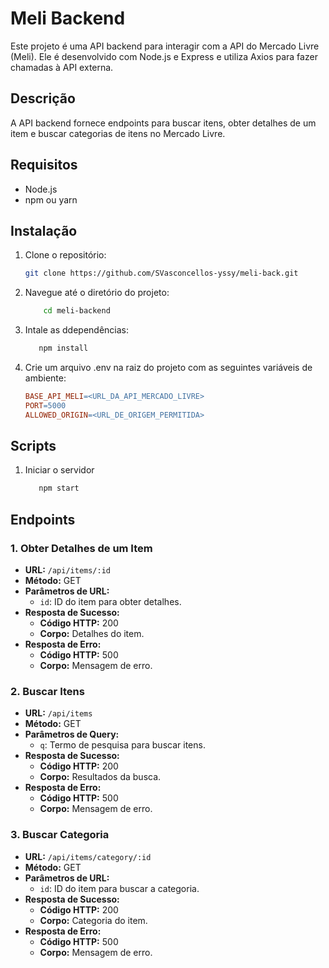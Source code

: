 # Meli Backend

Este projeto é uma API backend para interagir com a API do Mercado Livre (Meli). Ele é desenvolvido com Node.js e Express e utiliza Axios para fazer chamadas à API externa.

## Descrição

A API backend fornece endpoints para buscar itens, obter detalhes de um item e buscar categorias de itens no Mercado Livre. 

## Requisitos

- Node.js
- npm ou yarn

## Instalação

1. Clone o repositório:

   ```bash
   git clone https://github.com/SVasconcellos-yssy/meli-back.git
   ```

2. Navegue até o diretório do projeto:
    ```bash 
        cd meli-backend
    ```
3. Intale as ddependências:
     ```bash 
        npm install
    ```
4. Crie um arquivo .env na raiz do projeto com as seguintes variáveis de ambiente:
    ```makefile
    BASE_API_MELI=<URL_DA_API_MERCADO_LIVRE>
    PORT=5000
    ALLOWED_ORIGIN=<URL_DE_ORIGEM_PERMITIDA>
    ```

## Scripts 

1. Iniciar o servidor 
     ```bash 
        npm start
    ```
## Endpoints

### 1. Obter Detalhes de um Item

- **URL:** `/api/items/:id`
- **Método:** GET
- **Parâmetros de URL:**
  - `id`: ID do item para obter detalhes.
- **Resposta de Sucesso:**
  - **Código HTTP:** 200
  - **Corpo:** Detalhes do item.
- **Resposta de Erro:**
  - **Código HTTP:** 500
  - **Corpo:** Mensagem de erro.

### 2. Buscar Itens

- **URL:** `/api/items`
- **Método:** GET
- **Parâmetros de Query:**
  - `q`: Termo de pesquisa para buscar itens.
- **Resposta de Sucesso:**
  - **Código HTTP:** 200
  - **Corpo:** Resultados da busca.
- **Resposta de Erro:**
  - **Código HTTP:** 500
  - **Corpo:** Mensagem de erro.

### 3. Buscar Categoria

- **URL:** `/api/items/category/:id`
- **Método:** GET
- **Parâmetros de URL:**
  - `id`: ID do item para buscar a categoria.
- **Resposta de Sucesso:**
  - **Código HTTP:** 200
  - **Corpo:** Categoria do item.
- **Resposta de Erro:**
  - **Código HTTP:** 500
  - **Corpo:** Mensagem de erro.



    